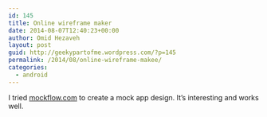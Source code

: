 ```yaml
---
id: 145
title: Online wireframe maker
date: 2014-08-07T12:40:23+00:00
author: Omid Hezaveh
layout: post
guid: http://geekypartofme.wordpress.com/?p=145
permalink: /2014/08/online-wireframe-makee/
categories:
  - android
---
```

I tried [mockflow.com](http://mockflow.com) to create a mock app design. It&#8217;s interesting and works well.